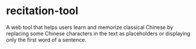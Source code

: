 # recitation-tool
A web tool that helps users learn and memorize classical Chinese by replacing some Chinese characters in the text as placeholders or displaying only the first word of a sentence.
